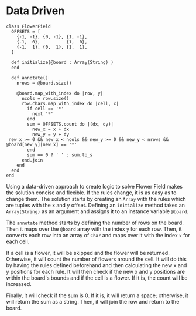 # Data Driven

```crystal
class FlowerField
  OFFSETS = [
    {-1, -1}, {0, -1}, {1, -1},
    {-1,  0},          {1,  0},
    {-1,  1}, {0,  1}, {1,  1},
  ]

  def initialize(@board : Array(String) )
  end

  def annotate()
    nrows = @board.size()
    
    @board.map_with_index do |row, y|
      ncols = row.size()
      row.chars.map_with_index do |cell, x|
        if cell == '*'
          next '*'
        end
        sum = OFFSETS.count do |(dx, dy)|
          new_x = x + dx
          new_y = y + dy
 new_x >= 0 && new_x < ncols && new_y >= 0 && new_y < nrows && @board[new_y][new_x] == '*'
        end
        sum == 0 ? ' ' : sum.to_s
      end.join
    end
  end
end
```

Using a data-driven approach to create logic to solve Flower Field makes the solution concise and flexible.
If the rules change, it is as easy as to change them.
The solution starts by creating an `Array` with the rules which are tuples with the x and y offset.
Defining an `initialize` method takes an `Array(String)` as an argument and assigns it to an instance variable `@board`.

The `annotate` method starts by defining the number of rows on the board.
Then it maps over the `@board` array with the index `y` for each row.
Then, it converts each row into an array of `Char` and maps over it with the index `x` for each cell.

If a cell is a flower, it will be skipped and the flower will be returned.
Otherwise, it will count the number of flowers around the cell.
It will do this by having the rules defined beforehand and then calculating the new x and y positions for each rule.
It will then check if the new x and y positions are within the board's bounds and if the cell is a flower.
If it is, the count will be increased.

Finally, it will check if the sum is 0.
If it is, it will return a space; otherwise, it will return the sum as a string.
Then, it will join the row and return to the board.

